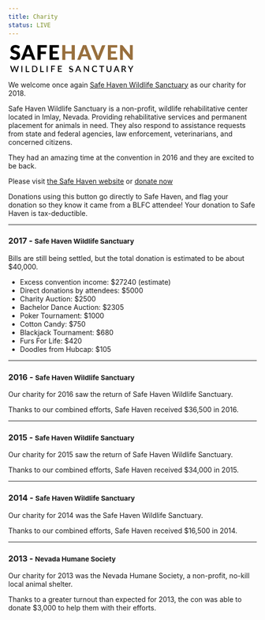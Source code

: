 ```yaml
---
title: Charity
status: LIVE
---
```

<a href="http://www.safehaven-wildlife.com/" target="_blank"><img src="/assets/img/logo-safehaven.png" alt="Safe Haven Wildlife Sanctuary" class="aligncenter"></a>

We welcome once again <a href="http://www.safehaven-wildlife.com/" target="_blank">Safe Haven Wildlife Sanctuary</a> as our charity for 2018.

Safe Haven Wildlife Sanctuary is a non-profit, wildlife rehabilitative center located in Imlay, Nevada. Providing rehabilitative services and permanent placement for animals in need. They also respond to assistance requests from state and federal agencies, law enforcement, veterinarians, and concerned citizens.

They had an amazing time at the convention in 2016 and they are excited to be back.

Please visit <a href="http://www.safehaven-wildlife.com/" target="_blank">the Safe Haven website</a> or <a href="http://safehavenwildlife.com/donate/donate-online/" target="_blank">donate now</a>

Donations using this button go directly to Safe Haven, and flag your donation so they know it came from a BLFC attendee! Your donation to Safe Haven is tax-deductible.

---

### 2017 - <small>Safe Haven Wildlife Sanctuary</small>

Bills are still being settled, but the total donation is estimated to be about $40,000.

- Excess convention income: $27240 (estimate)
- Direct donations by attendees: $5000
- Charity Auction: $2500
- Bachelor Dance Auction: $2305
- Poker Tournament: $1000
- Cotton Candy: $750
- Blackjack Tournament: $680
- Furs For Life: $420
- Doodles from Hubcap: $105

---

### 2016 - <small>Safe Haven Wildlife Sanctuary</small>

Our charity for 2016 saw the return of Safe Haven Wildlife Sanctuary. 

Thanks to our combined efforts, Safe Haven received $36,500 in 2016.

---

### 2015 - <small>Safe Haven Wildlife Sanctuary</small>

Our charity for 2015 saw the return of Safe Haven Wildlife Sanctuary. 

Thanks to our combined efforts, Safe Haven received $34,000 in 2015.

---

### 2014 - <small>Safe Haven Wildlife Sanctuary</small>

Our charity for 2014 was the Safe Haven Wildlife Sanctuary.

Thanks to our combined efforts, Safe Haven received $16,500 in 2014.

---

### 2013 - <small>Nevada Humane Society</small>

Our charity for 2013 was the Nevada Humane Society, a non-profit, no-kill local animal shelter.

Thanks to a greater turnout than expected for 2013, the con was able to donate $3,000 to help them with their efforts.